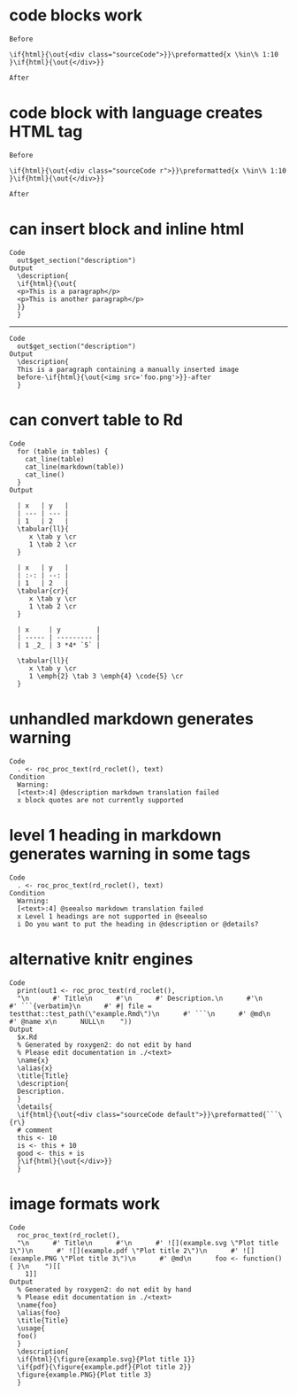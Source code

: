 # code blocks work

    Before
    
    \if{html}{\out{<div class="sourceCode">}}\preformatted{x \%in\% 1:10
    }\if{html}{\out{</div>}}
    
    After

# code block with language creates HTML tag

    Before
    
    \if{html}{\out{<div class="sourceCode r">}}\preformatted{x \%in\% 1:10
    }\if{html}{\out{</div>}}
    
    After

# can insert block and inline html

    Code
      out$get_section("description")
    Output
      \description{
      \if{html}{\out{
      <p>This is a paragraph</p>
      <p>This is another paragraph</p>
      }}
      } 

---

    Code
      out$get_section("description")
    Output
      \description{
      This is a paragraph containing a manually inserted image
      before-\if{html}{\out{<img src='foo.png'>}}-after
      } 

# can convert table to Rd

    Code
      for (table in tables) {
        cat_line(table)
        cat_line(markdown(table))
        cat_line()
      }
    Output
      
      | x   | y   |
      | --- | --- |
      | 1   | 2   |
      \tabular{ll}{
         x \tab y \cr
         1 \tab 2 \cr
      }
      
      | x   | y   |
      | :-: | --: |
      | 1   | 2   |
      \tabular{cr}{
         x \tab y \cr
         1 \tab 2 \cr
      }
      
      | x     | y         |
      | ----- | --------- |
      | 1 _2_ | 3 *4* `5` |
        
      \tabular{ll}{
         x \tab y \cr
         1 \emph{2} \tab 3 \emph{4} \code{5} \cr
      }
      

# unhandled markdown generates warning

    Code
      . <- roc_proc_text(rd_roclet(), text)
    Condition
      Warning:
      [<text>:4] @description markdown translation failed
      x block quotes are not currently supported

# level 1 heading in markdown generates warning in some tags

    Code
      . <- roc_proc_text(rd_roclet(), text)
    Condition
      Warning:
      [<text>:4] @seealso markdown translation failed
      x Level 1 headings are not supported in @seealso
      i Do you want to put the heading in @description or @details?

# alternative knitr engines

    Code
      print(out1 <- roc_proc_text(rd_roclet(),
      "\n      #' Title\n      #'\n      #' Description.\n      #'\n      #' ```{verbatim}\n      #' #| file = testthat::test_path(\"example.Rmd\")\n      #' ```\n      #' @md\n      #' @name x\n      NULL\n    "))
    Output
      $x.Rd
      % Generated by roxygen2: do not edit by hand
      % Please edit documentation in ./<text>
      \name{x}
      \alias{x}
      \title{Title}
      \description{
      Description.
      }
      \details{
      \if{html}{\out{<div class="sourceCode default">}}\preformatted{```\{r\}
      # comment
      this <- 10
      is <- this + 10
      good <- this + is
      }\if{html}{\out{</div>}}
      }
      

# image formats work

    Code
      roc_proc_text(rd_roclet(),
      "\n      #' Title\n      #'\n      #' ![](example.svg \"Plot title 1\")\n      #' ![](example.pdf \"Plot title 2\")\n      #' ![](example.PNG \"Plot title 3\")\n      #' @md\n      foo <- function() { }\n    ")[[
        1]]
    Output
      % Generated by roxygen2: do not edit by hand
      % Please edit documentation in ./<text>
      \name{foo}
      \alias{foo}
      \title{Title}
      \usage{
      foo()
      }
      \description{
      \if{html}{\figure{example.svg}{Plot title 1}}
      \if{pdf}{\figure{example.pdf}{Plot title 2}}
      \figure{example.PNG}{Plot title 3}
      }

